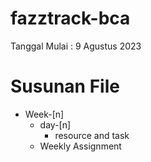 # fazztrack-bca
Tanggal Mulai : 9 Agustus 2023

# Susunan File
- Week-[n]
  - day-[n] 
    - resource and task
  - Weekly Assignment

